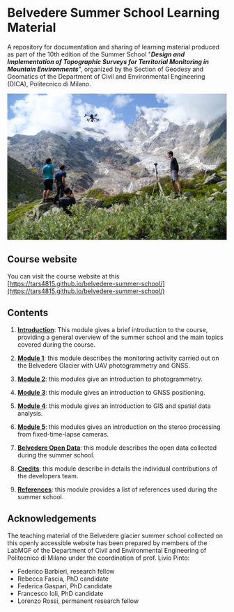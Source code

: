 # Belvedere Summer School Learning Material

A repository for documentation and sharing of learning material produced as part of the 10th edition of the Summer School "**_Design and Implementation of Topographic Surveys for Territorial Monitoring in Mountain Environments_**", organized by the Section of Geodesy and Geomatics of the Department of Civil and Environmental Engineering (DICA), Politecnico di Milano.

![Belvedere Summer School Group](img/summer-school-belvedere.jpg)  

## Course website

You can visit the course website at this [https://tars4815.github.io/belvedere-summer-school/](https://tars4815.github.io/belvedere-summer-school/)

## Contents

1. **[Introduction](https://tars4815.github.io/belvedere-summer-school/introduction/)**: This module gives a brief introduction to the course, providing a general overview of the summer school and the main topics covered during the course.

2. **[Module 1](https://tars4815.github.io/belvedere-summer-school/module1/module1/)**: this module describes the monitoring activity carried out on the Belvedere Glacier with UAV photogrammetry and GNSS.

3. **[Module 2](https://tars4815.github.io/belvedere-summer-school/module2/module2/)**: this modules give an introduction to photogrammetry.

4. **[Module 3](https://tars4815.github.io/belvedere-summer-school/module3/module3/)**: this module gives an introduction to GNSS positioning.

5. **[Module 4](https://tars4815.github.io/belvedere-summer-school/module4/module4/)**: this module gives an introduction to GIS and spatial data analysis.

6. **[Module 5](https://tars4815.github.io/belvedere-summer-school/module5/module5/)**: this modules gives an introduction on the stereo processing from fixed-time-lapse cameras.

7. **[Belvedere Open Data](https://tars4815.github.io/belvedere-summer-school/data/)**: this module describes the open data collected during the summer school.

8. **[Credits](https://tars4815.github.io/belvedere-summer-school/credits/)**: this module describe in details the individual contributions of the developers team.

9. **[References](https://tars4815.github.io/belvedere-summer-school/references/)**: this module provides a list of references used during the summer school.


## Acknowledgements

The teaching material of the Belvedere glacier summer school collected on this openly accessible website has been prepared by members of the LabMGF of the Department of Civil and Environmental Engineering of Politecnico di Milano under the coordination of prof. Livio Pinto:

- Federico Barbieri, research fellow
- Rebecca Fascia, PhD candidate
- Federica Gaspari, PhD candidate
- Francesco Ioli, PhD candidate
- Lorenzo Rossi, permanent research fellow

